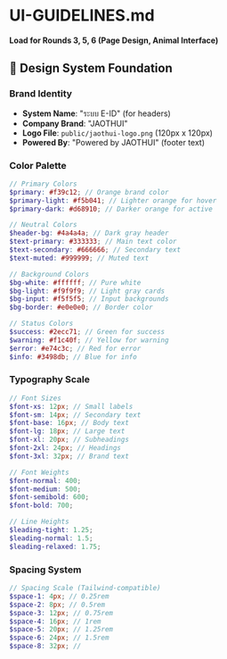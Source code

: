 # UI-GUIDELINES.md

**Load for Rounds 3, 5, 6 (Page Design, Animal Interface)**

## 🎨 Design System Foundation

### Brand Identity

- **System Name**: "ระบบ E-ID" (for headers)
- **Company Brand**: "JAOTHUI"
- **Logo File**: `public/jaothui-logo.png` (120px x 120px)
- **Powered By**: "Powered by JAOTHUI" (footer text)

### Color Palette

```scss
// Primary Colors
$primary: #f39c12; // Orange brand color
$primary-light: #f5b041; // Lighter orange for hover
$primary-dark: #d68910; // Darker orange for active

// Neutral Colors
$header-bg: #4a4a4a; // Dark gray header
$text-primary: #333333; // Main text color
$text-secondary: #666666; // Secondary text
$text-muted: #999999; // Muted text

// Background Colors
$bg-white: #ffffff; // Pure white
$bg-light: #f9f9f9; // Light gray cards
$bg-input: #f5f5f5; // Input backgrounds
$bg-border: #e0e0e0; // Border color

// Status Colors
$success: #2ecc71; // Green for success
$warning: #f1c40f; // Yellow for warning
$error: #e74c3c; // Red for error
$info: #3498db; // Blue for info
```

### Typography Scale

```scss
// Font Sizes
$font-xs: 12px; // Small labels
$font-sm: 14px; // Secondary text
$font-base: 16px; // Body text
$font-lg: 18px; // Large text
$font-xl: 20px; // Subheadings
$font-2xl: 24px; // Headings
$font-3xl: 32px; // Brand text

// Font Weights
$font-normal: 400;
$font-medium: 500;
$font-semibold: 600;
$font-bold: 700;

// Line Heights
$leading-tight: 1.25;
$leading-normal: 1.5;
$leading-relaxed: 1.75;
```

### Spacing System

```scss
// Spacing Scale (Tailwind-compatible)
$space-1: 4px; // 0.25rem
$space-2: 8px; // 0.5rem
$space-3: 12px; // 0.75rem
$space-4: 16px; // 1rem
$space-5: 20px; // 1.25rem
$space-6: 24px; // 1.5rem
$space-8: 32px; //
```
